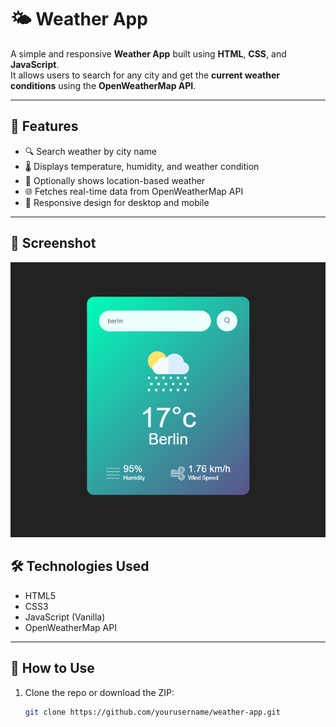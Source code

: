 # 🌤️ Weather App

A simple and responsive **Weather App** built using **HTML**, **CSS**, and **JavaScript**.  
It allows users to search for any city and get the **current weather conditions** using the **OpenWeatherMap API**.

---

## 📌 Features

- 🔍 Search weather by city name
- 🌡️ Displays temperature, humidity, and weather condition
- 📍 Optionally shows location-based weather 
- 🌐 Fetches real-time data from OpenWeatherMap API
- 📱 Responsive design for desktop and mobile

---

## 📸 Screenshot

![App Screenshot](images/screenshot.png)



## 🛠️ Technologies Used

- HTML5
- CSS3
- JavaScript (Vanilla)
- OpenWeatherMap API

---

## 🎯 How to Use

1. Clone the repo or download the ZIP:
   ```bash
   git clone https://github.com/yourusername/weather-app.git

